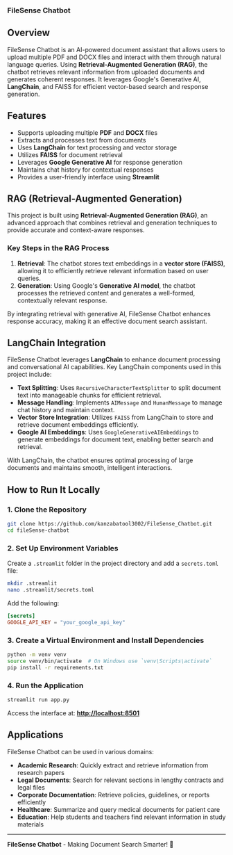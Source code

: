 ### FileSense Chatbot

## Overview
FileSense Chatbot is an AI-powered document assistant that allows users to upload multiple PDF and DOCX files and interact with them through natural language queries. Using **Retrieval-Augmented Generation (RAG)**, the chatbot retrieves relevant information from uploaded documents and generates coherent responses. It leverages Google's Generative AI, **LangChain**, and FAISS for efficient vector-based search and response generation.

## Features
- Supports uploading multiple **PDF** and **DOCX** files
- Extracts and processes text from documents
- Uses **LangChain** for text processing and vector storage
- Utilizes **FAISS** for document retrieval
- Leverages **Google Generative AI** for response generation
- Maintains chat history for contextual responses
- Provides a user-friendly interface using **Streamlit**

## **RAG (Retrieval-Augmented Generation)**
This project is built using **Retrieval-Augmented Generation (RAG)**, an advanced approach that combines retrieval and generation techniques to provide accurate and context-aware responses.

### **Key Steps in the RAG Process**
1. **Retrieval**: The chatbot stores text embeddings in a **vector store (FAISS)**, allowing it to efficiently retrieve relevant information based on user queries.
2. **Generation**: Using Google's **Generative AI model**, the chatbot processes the retrieved content and generates a well-formed, contextually relevant response.

By integrating retrieval with generative AI, FileSense Chatbot enhances response accuracy, making it an effective document search assistant.

## **LangChain Integration**
FileSense Chatbot leverages **LangChain** to enhance document processing and conversational AI capabilities. Key LangChain components used in this project include:

- **Text Splitting**: Uses `RecursiveCharacterTextSplitter` to split document text into manageable chunks for efficient retrieval.
- **Message Handling**: Implements `AIMessage` and `HumanMessage` to manage chat history and maintain context.
- **Vector Store Integration**: Utilizes `FAISS` from LangChain to store and retrieve document embeddings efficiently.
- **Google AI Embeddings**: Uses `GoogleGenerativeAIEmbeddings` to generate embeddings for document text, enabling better search and retrieval.

With LangChain, the chatbot ensures optimal processing of large documents and maintains smooth, intelligent interactions.

## How to Run It Locally
### **1. Clone the Repository**
```bash
git clone https://github.com/kanzabatool3002/FileSense_Chatbot.git
cd fileSense-chatbot
```

### **2. Set Up Environment Variables**
Create a `.streamlit` folder in the project directory and add a `secrets.toml` file:
```bash
mkdir .streamlit
nano .streamlit/secrets.toml
```
Add the following:
```toml
[secrets]
GOOGLE_API_KEY = "your_google_api_key"
```

### **3. Create a Virtual Environment and Install Dependencies**
```bash
python -m venv venv
source venv/bin/activate  # On Windows use `venv\Scripts\activate`
pip install -r requirements.txt
```

### **4. Run the Application**
```bash
streamlit run app.py
```
Access the interface at: **[http://localhost:8501](http://localhost:8501)**

## Applications
FileSense Chatbot can be used in various domains:
- **Academic Research**: Quickly extract and retrieve information from research papers
- **Legal Documents**: Search for relevant sections in lengthy contracts and legal files
- **Corporate Documentation**: Retrieve policies, guidelines, or reports efficiently
- **Healthcare**: Summarize and query medical documents for patient care
- **Education**: Help students and teachers find relevant information in study materials

---
**FileSense Chatbot** - Making Document Search Smarter! 🚀

